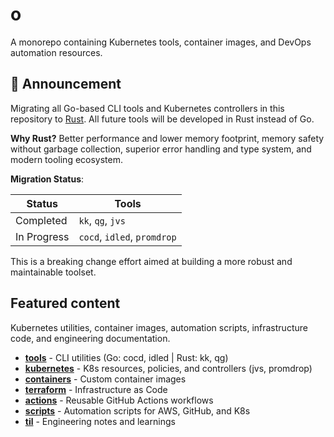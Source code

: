 # o

A monorepo containing Kubernetes tools, container images, and DevOps automation resources.

## 🦀 Announcement

Migrating all Go-based CLI tools and Kubernetes controllers in this repository to [Rust](https://github.com/rust-lang/rust). All future tools will be developed in Rust instead of Go.

**Why Rust?** Better performance and lower memory footprint, memory safety without garbage collection, superior error handling and type system, and modern tooling ecosystem.

**Migration Status**:

| Status | Tools |
|--------|-------|
| Completed | `kk`, `qg`, `jvs` |
| In Progress | `cocd`, `idled`, `promdrop` |

This is a breaking change effort aimed at building a more robust and maintainable toolset.

## Featured content

Kubernetes utilities, container images, automation scripts, infrastructure code, and engineering documentation.

- **[tools](./box/tools/)** - CLI utilities (Go: cocd, idled | Rust: kk, qg)
- **[kubernetes](./box/kubernetes/)** - K8s resources, policies, and controllers (jvs, promdrop)
- **[containers](./box/containers/)** - Custom container images
- **[terraform](./box/terraform/)** - Infrastructure as Code
- **[actions](./box/actions/)** - Reusable GitHub Actions workflows
- **[scripts](./box/scripts/)** - Automation scripts for AWS, GitHub, and K8s
- **[til](./box/til/)** - Engineering notes and learnings
